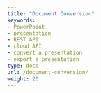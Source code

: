 ```yaml
---
title: "Document Сonversion"
keywords:
- PowerPoint
- presentation
- REST API
- cloud API
- convert a presentation
- export a presentation
type: docs
url: /document-conversion/
weight: 20
---
```

